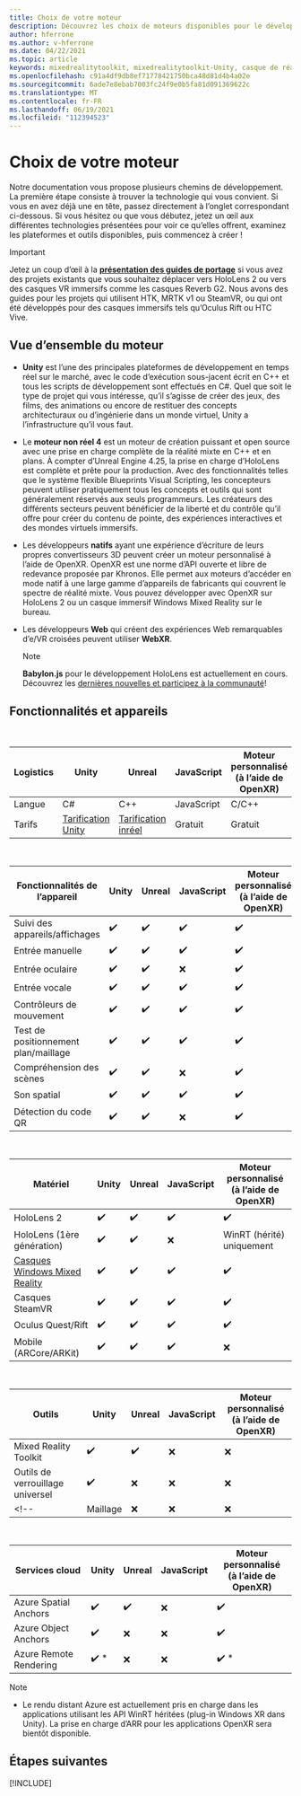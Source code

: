 ```yaml
---
title: Choix de votre moteur
description: Découvrez les choix de moteurs disponibles pour le développement de la réalité mixte pour HoloLens et VR.
author: hferrone
ms.author: v-hferrone
ms.date: 04/22/2021
ms.topic: article
keywords: mixedrealitytoolkit, mixedrealitytoolkit-Unity, casque de réalité mixte, casque Windows Mixed Reality, casque de réalité virtuelle, Unity
ms.openlocfilehash: c91a4df9db8ef71778421750bca48d81d4b4a02e
ms.sourcegitcommit: 6ade7e8ebab7003fc24f9e0b5fa81d091369622c
ms.translationtype: MT
ms.contentlocale: fr-FR
ms.lasthandoff: 06/19/2021
ms.locfileid: "112394523"
---
```

# <a name="choosing-your-engine"></a>Choix de votre moteur

Notre documentation vous propose plusieurs chemins de développement. La première étape consiste à trouver la technologie qui vous convient. Si vous en avez déjà une en tête, passez directement à l’onglet correspondant ci-dessous. Si vous hésitez ou que vous débutez, jetez un œil aux différentes technologies présentées pour voir ce qu’elles offrent, examinez les plateformes et outils disponibles, puis commencez à créer !

> [!IMPORTANT]
> Jetez un coup d’œil à la **[présentation des guides de portage](porting-apps/porting-overview.md)** si vous avez des projets existants que vous souhaitez déplacer vers HoloLens 2 ou vers des casques VR immersifs comme les casques Reverb G2. Nous avons des guides pour les projets qui utilisent HTK, MRTK v1 ou SteamVR, ou qui ont été développés pour des casques immersifs tels qu’Oculus Rift ou HTC Vive.

## <a name="engine-overview"></a>Vue d’ensemble du moteur

* **Unity** est l’une des principales plateformes de développement en temps réel sur le marché, avec le code d’exécution sous-jacent écrit en C++ et tous les scripts de développement sont effectués en C#. Quel que soit le type de projet qui vous intéresse, qu’il s’agisse de créer des jeux, des films, des animations ou encore de restituer des concepts architecturaux ou d’ingénierie dans un monde virtuel, Unity a l’infrastructure qu’il vous faut.

* Le **moteur non réel 4** est un moteur de création puissant et open source avec une prise en charge complète de la réalité mixte en C++ et en plans. À compter d’Unreal Engine 4.25, la prise en charge d’HoloLens est complète et prête pour la production. Avec des fonctionnalités telles que le système flexible Blueprints Visual Scripting, les concepteurs peuvent utiliser pratiquement tous les concepts et outils qui sont généralement réservés aux seuls programmeurs. Les créateurs des différents secteurs peuvent bénéficier de la liberté et du contrôle qu’il offre pour créer du contenu de pointe, des expériences interactives et des mondes virtuels immersifs.

* Les développeurs **natifs** ayant une expérience d’écriture de leurs propres convertisseurs 3D peuvent créer un moteur personnalisé à l’aide de OpenXR. OpenXR est une norme d’API ouverte et libre de redevance proposée par Khronos. Elle permet aux moteurs d’accéder en mode natif à une large gamme d’appareils de fabricants qui couvrent le spectre de réalité mixte. Vous pouvez développer avec OpenXR sur HoloLens 2 ou un casque immersif Windows Mixed Reality sur le bureau.

* Les développeurs **Web** qui créent des expériences Web remarquables d’e/VR croisées peuvent utiliser **WebXR**.

    > [!NOTE]
    > **Babylon.js** pour le développement HoloLens est actuellement en cours. Découvrez les [dernières nouvelles et participez à la communauté](https://doc.babylonjs.com/divingDeeper/webXR/introToWebXR)!

<!-- Babylon is a Javascript-based, open source, 3D graphics engine capable of powering 3D scenes in a web browser. Babylon.js 4.2+ includes support for WebXR. With Babylon React Native, you can even build cross-platform native     applications for PC, mobile, and mixed reality devices. -->

## <a name="features-and-devices"></a>Fonctionnalités et appareils

<br>

| Logistics | Unity | Unreal | JavaScript | Moteur personnalisé <br>(à l’aide de OpenXR) |
|---|---|---|---|---|
| Langue | C# | C++ | JavaScript | C/C++ |
| Tarifs | [Tarification Unity](https://store.unity.com/#plans-individual) | [Tarification inréel](https://www.unrealengine.com/download) | Gratuit | Gratuit |

<br>

| Fonctionnalités de l’appareil | Unity | Unreal | JavaScript | Moteur personnalisé <br>(à l’aide de OpenXR) |
|---|---|---|---|---|
| Suivi des appareils/affichages | ✔️ | ✔️ | ✔️ | ✔️ |
| Entrée manuelle | ✔️ | ✔️ | ✔️ | ✔️ |
| Entrée oculaire | ✔️ | ✔️ | ❌ | ✔️ |
| Entrée vocale | ✔️ | ✔️ | ✔️ | ✔️ |
| Contrôleurs de mouvement | ✔️ | ✔️ | ✔️ | ✔️ |
| Test de positionnement plan/maillage | ✔️ | ✔️ | ✔️ | ✔️ |
| Compréhension des scènes | ✔️ | ✔️ | ❌ | ✔️ |
| Son spatial | ✔️ | ✔️ | ✔️ | ✔️ |
| Détection du code QR | ✔️ | ✔️ | ❌ | ✔️ |

<br>

| Matériel | Unity | Unreal | JavaScript | Moteur personnalisé <br>(à l’aide de OpenXR) |
|---|---|---|---|---|
| HoloLens 2 | ✔️ | ✔️ | ✔️ | ✔️ |
| HoloLens (1ère génération) | ✔️ | ✔️ | ❌ | WinRT (hérité) uniquement |
| [Casques Windows Mixed Reality](../discover/immersive-headset-hardware-details.md) | ✔️ | ✔️ | ✔️ | ✔️ |
| Casques SteamVR | ✔️ | ✔️ | ✔️ | ✔️ |
| Oculus Quest/Rift | ✔️ | ✔️ | ✔️ | ✔️ |
| Mobile (ARCore/ARKit) | ✔️ | ✔️ | ✔️ | ❌ |

<br>

| Outils | Unity | Unreal | JavaScript | Moteur personnalisé <br>(à l’aide de OpenXR) |
|---|---|---|---|---|
| Mixed Reality Toolkit | ✔️ | ✔️ | ❌  | ❌ |
| Outils de verrouillage universel | ✔️ | ❌ | ❌  | ❌ |
<!-- | Maillage | ❌ | ❌ | ❌ | ❌ | -->

<br>

| Services cloud | Unity | Unreal | JavaScript | Moteur personnalisé <br>(à l’aide de OpenXR) |
|---|---|---|---|---|
| Azure Spatial Anchors | ✔️ | ✔️ | ❌ | ✔️ |
| Azure Object Anchors | ✔️ | ❌ | ❌ | ✔️ |
| Azure Remote Rendering | ✔️ * | ❌ | ❌ | ✔️ * |

> [!NOTE]
> * Le rendu distant Azure est actuellement pris en charge dans les applications utilisant les API WinRT héritées (plug-in Windows XR dans Unity). La prise en charge d’ARR pour les applications OpenXR sera bientôt disponible.

## <a name="next-steps"></a>Étapes suivantes

[!INCLUDE[](includes/tools-next-steps.md)]
